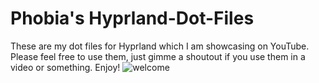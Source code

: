 # Phobia's Hyprland-Dot-Files

These are my dot files for Hyprland which I am showcasing on YouTube. Please feel free to use them, just gimme a shoutout if you use them in a video or something. Enjoy!
![welcome](https://github.com/PhobiaGH/Hyprland-Dot-Files/assets/137733026/6f4013e2-1180-46e9-a40f-f412bd9554fe)

